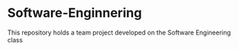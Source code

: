 Software-Enginnering
====================

This repository holds a team project developed on the Software Engineering class
